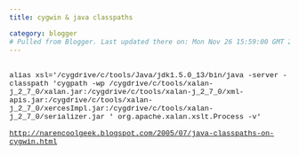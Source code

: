 ```yaml
---
title: cygwin & java classpaths

category: blogger
# Pulled from Blogger. Last updated there on: Mon Nov 26 15:59:00 GMT 2007
---
```

<span class="gmail_quote"><br></span><font face="Courier New" size="2">alias xsl=&#39;/cygdrive/c/tools/Java/jdk1.5.0_13/bin/java -server -classpath &#39;cygpath -wp /cygdrive/c/tools/xalan-j_2_7_0/xalan.jar:/cygdrive/c/tools/xalan-j_2_7_0/xml- apis.jar:/cygdrive/c/tools/xalan-j_2_7_0/xercesImpl.jar:/cygdrive/c/tools/xalan-j_2_7_0/serializer.jar &#39; org.apache.xalan.xslt.Process -v&#39;<br><br><a href="http://narencoolgeek.blogspot.com/2005/07/java-classpaths-on-cygwin.html" target="_blank" onclick="return top.js.OpenExtLink(window,event,this)">http://narencoolgeek.blogspot.com/2005/07/java-classpaths-on-cygwin.html </a><br></font>
